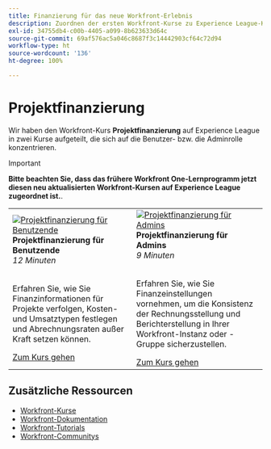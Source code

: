 ```yaml
---
title: Finanzierung für das neue Workfront-Erlebnis
description: Zuordnen der ersten Workfront-Kurse zu Experience League-Kursen
exl-id: 34755db4-c00b-4405-a099-8b623633d64c
source-git-commit: 69af576ac5a046c8687f3c14442903cf64c72d94
workflow-type: ht
source-wordcount: '136'
ht-degree: 100%

---
```


# Projektfinanzierung

Wir haben den Workfront-Kurs **Projektfinanzierung** auf Experience League in zwei Kurse aufgeteilt, die sich auf die Benutzer- bzw. die Adminrolle konzentrieren.

>[!IMPORTANT]
>
>**Bitte beachten Sie, dass das frühere Workfront One-Lernprogramm jetzt diesen neu aktualisierten Workfront-Kursen auf Experience League zugeordnet ist.**.

<table>
  <tr>
   <td>
      <a href="https://experienceleague.adobe.com/docs/courses/using/workfront-u-1-2023-1-finances.html&amp;lang=de">
      <img alt="Projektfinanzierung für Benutzende" src="https://cdn.experienceleague.adobe.com/thumb/project-finances-for-users.png"/>
      </a>
      <div>
         <strong>Projektfinanzierung für Benutzende</strong></a>         
<br/><em>12 Minuten</em>
      </div>
      <p>
        <br/>
Erfahren Sie, wie Sie Finanzinformationen für Projekte verfolgen, Kosten- und Umsatztypen festlegen und Abrechnungsraten außer Kraft setzen können.
      </p>
      <a  rel="noreferrer" target="_blank" href="https://experienceleague.adobe.com/docs/courses/using/workfront-u-1-2023-1-finances.html&amp;lang=de" class="spectrum-Button spectrum-Button--primary spectrum-Button--sizeM">
<span class="spectrum-Button-label has-no-wrap has-text-weight-bold">Zum Kurs gehen</span>
</a>
   </td>
      <td>
      <a href="https://experienceleague.adobe.com/docs/courses/using/workfront-a-1-2023-1-finances.html?lang=de">
      <img alt="Projektfinanzierung für Admins" src="https://cdn.experienceleague.adobe.com/thumb/project-finances-for-administrators.png"/>
      </a>
      <div>
         <strong>Projektfinanzierung für Admins</strong></a>         
<br/><em>9 Minuten</em>
      </div>
      <p>
        <br/>
Erfahren Sie, wie Sie Finanzeinstellungen vornehmen, um die Konsistenz der Rechnungsstellung und Berichterstellung in Ihrer Workfront-Instanz oder -Gruppe sicherzustellen.
      </p>
      <a  rel="noreferrer" target="_blank" href="https://experienceleague.adobe.com/docs/courses/using/workfront-a-1-2023-1-finances.html?lang=de" class="spectrum-Button spectrum-Button--primary spectrum-Button--sizeM">
<span class="spectrum-Button-label has-no-wrap has-text-weight-bold">Zum Kurs gehen</span>
</a>
   </td>
  </tr>

</table>

## Zusätzliche Ressourcen

* [Workfront-Kurse](https://experienceleague.adobe.com/?lang=de&amp;Solution=Workfront#courses)
* [Workfront-Dokumentation](https://experienceleague.adobe.com/docs/workfront.html?lang=de)
* [Workfront-Tutorials](https://experienceleague.adobe.com/docs/workfront-learn/tutorials-workfront/home.html?lang=de)
* [Workfront-Communitys](https://experienceleaguecommunities.adobe.com/t5/workfront/ct-p/workfront)


